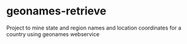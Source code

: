 # geonames-retrieve
Project to mine state and region names and location coordinates for a country using geonames webservice
